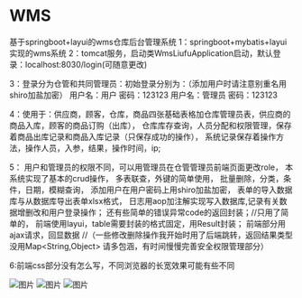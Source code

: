 # WMS
基于springboot+layui的wms仓库后台管理系统
1：springboot+mybatis+layui实现的wms系统
2：tomcat服务，启动类WmsLiufuApplication启动，默认登录：localhost:8030/login(可随意更改)

3：登录分为仓管和共同管理员：初始登录分别为：（添加用户时请注意别重名用shiro加盐加密）
           用户名：用户       密码：123123 
           用户名：管理员     密码：123123

4：使用于：供应商，顾客，仓库，商品四张基础表格加仓库管理员表，供应商的商品入库，顾客的商品订购（出库），
     仓库库存查询，人员分配和权限管理，保存着商品出库记录和商品入库记录（只保存成功的操作），
     系统记录保存着操作方法，操作人员，入参，结果，操作时间，ip;

5：
     用户和管理员的权限不同，可以用管理员在仓管管理员前端页面更改role，
     本系统实现了基本的crud操作，
     多表联查，外键的简单使用，
     批量删除，分类，条件，日期，模糊查询，
     添加用户在用户密码上用shiro加盐加密，
     表单的导入数据库与从数据库导出表单xlsx格式，
     日志用aop加注解实现写入数据库,记录有关数据增删改和用户登录操作；
     还有些简单的错误异常code的返回封装；//只用了简单的，
     前端使用layui，table需要封装的格式固定，用Result<T>封装；
     前端部分用ajax请求，回显数据
     //（一些修改删除操作我开始时用了后端跳转，返回结果类型没用Map<String,Object> 请多包涵，有时间慢慢完善安全权限管理部分）
         
6:前端css部分没有怎么写，不同浏览器的长宽效果可能有些不同

![图片](https://user-images.githubusercontent.com/74752638/115820544-9b41cc00-a433-11eb-82d7-5845d9787a43.png)
![图片](https://user-images.githubusercontent.com/74752638/115820555-a3017080-a433-11eb-8f2c-a7df2c34f706.png)
![图片](https://user-images.githubusercontent.com/74752638/115820598-bc0a2180-a433-11eb-90f1-33ea08693a47.png)
